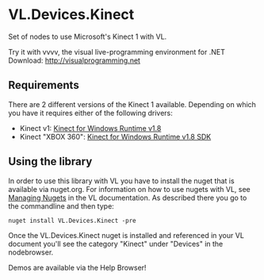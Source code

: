 # VL.Devices.Kinect
Set of nodes to use Microsoft's Kinect 1 with VL.

Try it with vvvv, the visual live-programming environment for .NET
Download: http://visualprogramming.net

## Requirements
There are 2 different versions of the Kinect 1 available. Depending on which you have it requires either of the following drivers:
* Kinect v1: [Kinect for Windows Runtime v1.8](http://www.microsoft.com/en-us/download/details.aspx?id=40277)
* Kinect "XBOX 360": [Kinect for Windows Runtime v1.8 SDK](https://www.microsoft.com/en-us/download/details.aspx?id=40278)

## Using the library
In order to use this library with VL you have to install the nuget that is available via nuget.org. For information on how to use nugets with VL, see [Managing Nugets](https://thegraybook.vvvv.org/reference/libraries/dependencies.html#manage-nugets) in the VL documentation. As described there you go to the commandline and then type:

    nuget install VL.Devices.Kinect -pre

Once the VL.Devices.Kinect nuget is installed and referenced in your VL document you'll see the category "Kinect" under "Devices" in the nodebrowser. 

Demos are available via the Help Browser!
